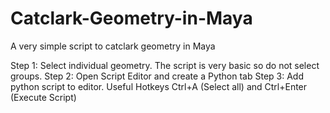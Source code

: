 # Catclark-Geometry-in-Maya
A very simple script to catclark geometry in Maya

Step 1: Select individual geometry. The script is very basic so do not select groups. 
Step 2: Open Script Editor and create a Python tab
Step 3: Add python script to editor. Useful Hotkeys Ctrl+A (Select all) and Ctrl+Enter (Execute Script)
